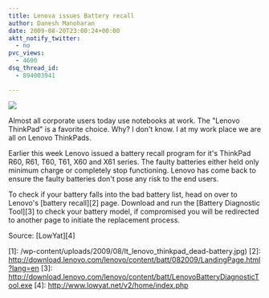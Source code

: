 ```yaml
---
title: Lenova issues Battery recall
author: Danesh Manoharan
date: 2009-08-20T23:00:24+00:00
aktt_notify_twitter:
  - no
pvc_views:
  - 4600
dsq_thread_id:
  - 894003941

---
```

![](/wp-content/uploads/2009/08/lt_lenovo_thinkpad_dead-battery.jpg)

Almost all corporate users today use notebooks at work. The "Lenovo ThinkPad" is a favorite choice. Why? I don't know. I at my work place we are all on Lenovo ThinkPads.

Earlier this week Lenovo issued a battery recall program for it's ThinkPad R60, R61, T60, T61, X60 and X61 series. The faulty batteries either held only minimum charge or completely stop functioning. Lenovo has come back to ensure the faulty batteries don't pose any risk to the end users.

To check if your battery falls into the bad battery list, head on over to Lenovo's [battery recall][2] page. Download and run the [Battery Diagnostic Tool][3] to check your battery model, if compromised you will be redirected to another page to initiate the replacement process.

Source: [LowYat][4]

 [1]: /wp-content/uploads/2009/08/lt_lenovo_thinkpad_dead-battery.jpg)
 [2]: http://download.lenovo.com/lenovo/content/batt/082009/LandingPage.html?lang=en
 [3]: http://download.lenovo.com/lenovo/content/batt/LenovoBatteryDiagnosticTool.exe
 [4]: http://www.lowyat.net/v2/home/index.php